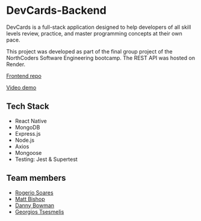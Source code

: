 # DevCards-Backend

DevCards is a full-stack application designed to help developers of all skill levels review, practice, and master programming concepts at their own pace.

This project was developed as part of the final group project of the NorthCoders Software Engineering bootcamp. The REST API was hosted on Render.

[Frontend repo](https://github.com/reemhd/DevCards-Frontend)

[Video demo](https://www.youtube.com/watch?v=bIy8yAFeY64)

## Tech Stack

- React Native
- MongoDB
- Express.js
- Node.js
- Axios
- Mongoose
- Testing: Jest & Supertest

## Team members

- [Rogerio Soares](https://github.com/RogerioSoares96)
- [Matt Bishop](https://github.com/Nanobot1514)
- [Danny Bowman](https://github.com/danzo3000)
- [Georgios Tsesmelis](https://github.com/GeorgeTsez)
